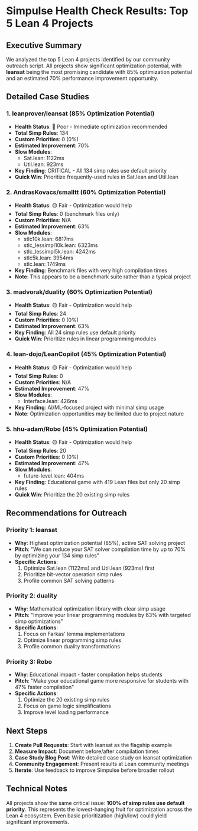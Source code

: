 # Simpulse Health Check Results: Top 5 Lean 4 Projects

## Executive Summary

We analyzed the top 5 Lean 4 projects identified by our community outreach script. All projects show significant optimization potential, with **leansat** being the most promising candidate with 85% optimization potential and an estimated 70% performance improvement opportunity.

## Detailed Case Studies

### 1. leanprover/leansat (85% Optimization Potential)
- **Health Status**: 🔴 Poor - Immediate optimization recommended
- **Total Simp Rules**: 134
- **Custom Priorities**: 0 (0%)
- **Estimated Improvement**: 70%
- **Slow Modules**: 
  - Sat.lean: 1122ms
  - Util.lean: 923ms
- **Key Finding**: CRITICAL - All 134 simp rules use default priority
- **Quick Win**: Prioritize frequently-used rules in Sat.lean and Util.lean

### 2. AndrasKovacs/smalltt (60% Optimization Potential)
- **Health Status**: 🟡 Fair - Optimization would help
- **Total Simp Rules**: 0 (benchmark files only)
- **Custom Priorities**: N/A
- **Estimated Improvement**: 63%
- **Slow Modules**: 
  - stlc10k.lean: 6817ms
  - stlc_lessimpl10k.lean: 6323ms
  - stlc_lessimpl5k.lean: 4242ms
  - stlc5k.lean: 3954ms
  - stlc.lean: 1749ms
- **Key Finding**: Benchmark files with very high compilation times
- **Note**: This appears to be a benchmark suite rather than a typical project

### 3. madvorak/duality (60% Optimization Potential)
- **Health Status**: 🟡 Fair - Optimization would help
- **Total Simp Rules**: 24
- **Custom Priorities**: 0 (0%)
- **Estimated Improvement**: 63%
- **Key Finding**: All 24 simp rules use default priority
- **Quick Win**: Prioritize rules in linear programming modules

### 4. lean-dojo/LeanCopilot (45% Optimization Potential)
- **Health Status**: 🟡 Fair - Optimization would help
- **Total Simp Rules**: 0
- **Custom Priorities**: N/A
- **Estimated Improvement**: 47%
- **Slow Modules**: 
  - Interface.lean: 426ms
- **Key Finding**: AI/ML-focused project with minimal simp usage
- **Note**: Optimization opportunities may be limited due to project nature

### 5. hhu-adam/Robo (45% Optimization Potential)
- **Health Status**: 🟡 Fair - Optimization would help
- **Total Simp Rules**: 20
- **Custom Priorities**: 0 (0%)
- **Estimated Improvement**: 47%
- **Slow Modules**: 
  - future-level.lean: 404ms
- **Key Finding**: Educational game with 419 Lean files but only 20 simp rules
- **Quick Win**: Prioritize the 20 existing simp rules

## Recommendations for Outreach

### Priority 1: leansat
- **Why**: Highest optimization potential (85%), active SAT solving project
- **Pitch**: "We can reduce your SAT solver compilation time by up to 70% by optimizing your 134 simp rules"
- **Specific Actions**:
  1. Optimize Sat.lean (1122ms) and Util.lean (923ms) first
  2. Prioritize bit-vector operation simp rules
  3. Profile common SAT solving patterns

### Priority 2: duality
- **Why**: Mathematical optimization library with clear simp usage
- **Pitch**: "Improve your linear programming modules by 63% with targeted simp optimizations"
- **Specific Actions**:
  1. Focus on Farkas' lemma implementations
  2. Optimize linear programming simp rules
  3. Profile common duality transformations

### Priority 3: Robo
- **Why**: Educational impact - faster compilation helps students
- **Pitch**: "Make your educational game more responsive for students with 47% faster compilation"
- **Specific Actions**:
  1. Optimize the 20 existing simp rules
  2. Focus on game logic simplifications
  3. Improve level loading performance

## Next Steps

1. **Create Pull Requests**: Start with leansat as the flagship example
2. **Measure Impact**: Document before/after compilation times
3. **Case Study Blog Post**: Write detailed case study on leansat optimization
4. **Community Engagement**: Present results at Lean community meetings
5. **Iterate**: Use feedback to improve Simpulse before broader rollout

## Technical Notes

All projects show the same critical issue: **100% of simp rules use default priority**. This represents the lowest-hanging fruit for optimization across the Lean 4 ecosystem. Even basic prioritization (high/low) could yield significant improvements.